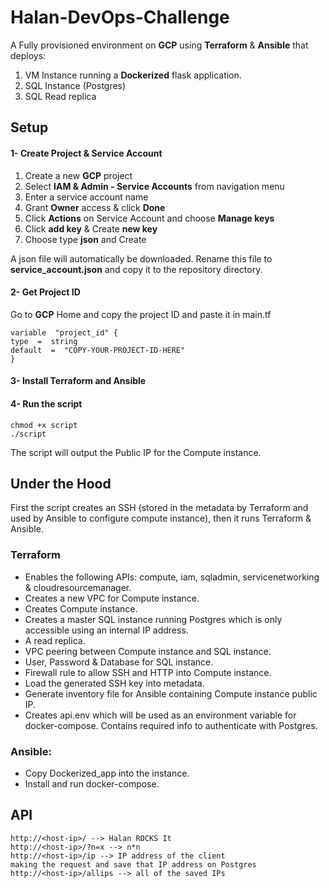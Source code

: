 # Halan-DevOps-Challenge
A Fully provisioned environment on **GCP** using **Terraform** & **Ansible** that deploys:
1. VM Instance running a **Dockerized** flask application.
2. SQL Instance (Postgres)
3. SQL Read replica

## Setup
#### 1- Create Project & Service Account
1. Create a new **GCP** project
2. Select **IAM & Admin - Service Accounts** from navigation menu
3. Enter a service account name
4. Grant **Owner** access & click **Done**
5. Click **Actions** on Service Account and choose **Manage keys**
6. Click **add key** & Create **new key**
7. Choose type **json** and Create

A json file will automatically be downloaded.
Rename this file to **service_account.json** and copy it to the repository directory.
#### 2- Get Project ID

Go to **GCP** Home and copy the project ID and paste it in main.tf
```
variable  "project_id" {
type  =  string
default  =  "COPY-YOUR-PROJECT-ID-HERE"
}
```
#### 3- Install Terraform and Ansible
#### 4- Run the script
```
chmod +x script
./script
```
The script will output the Public IP for the Compute instance.



## Under the Hood
First the script creates an SSH (stored in the metadata by Terraform and used by Ansible to configure compute instance), then it runs Terraform & Ansible.

### Terraform 
- Enables the following APIs:
compute, iam, sqladmin, servicenetworking & cloudresourcemanager.
- Creates a new VPC for Compute instance.
- Creates Compute instance.
- Creates a master SQL instance running Postgres which is only accessible using an internal IP address.
- A read replica.
 - VPC peering between Compute instance and SQL instance.
- User, Password & Database for SQL instance.
- Firewall rule to allow SSH and HTTP into Compute instance.
- Load the generated SSH key into metadata.
- Generate inventory file for Ansible containing Compute instance public IP.
- Creates api.env which will be used as an environment variable for docker-compose. Contains required info to authenticate with Postgres.
### Ansible:
- Copy Dockerized_app into the instance.
- Install and run docker-compose.


## API
```
http://<host-ip>/ --> Halan ROCKS It
http://<host-ip>/?n=x --> n*n 
http://<host-ip>/ip --> IP address of the client
making the request and save that IP address on Postgres
http://<host-ip>/allips --> all of the saved IPs
```
